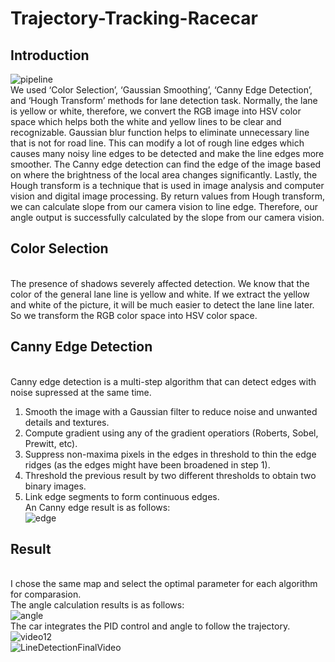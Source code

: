 # Trajectory-Tracking-Racecar
## Introduction  
![pipeline](https://user-images.githubusercontent.com/36937088/54845125-d0e4bb80-4c95-11e9-8f07-fd297ad19702.jpeg)
<br>We used ‘Color Selection’, ‘Gaussian Smoothing’, ‘Canny Edge Detection’, and ‘Hough Transform’ methods for lane detection task.
Normally, the lane is yellow or white, therefore, we convert the RGB image into HSV color space which helps both the white and yellow lines to be clear and recognizable.
Gaussian blur function helps to eliminate unnecessary line that is not for road line. This can modify a lot of rough line edges which causes many noisy line edges to be detected and make the line edges more smoother. The Canny edge detection can find the edge of the image based on where the brightness of the local area changes significantly.
Lastly, the Hough transform is a technique that is used in image analysis and computer vision and digital image processing. By return values from Hough transform, we can calculate slope from our camera vision to line edge. Therefore, our angle output is successfully calculated by the slope from our camera vision.
## Color Selection
<br>The presence of shadows severely affected detection. We know that the color of the general lane line is yellow and white. If we extract the yellow and white of the picture, it will be much easier to detect the lane line later. So we transform the RGB color space into HSV color space.
## Canny Edge Detection
<br> Canny edge detection is a multi-step algorithm that can detect edges with noise supressed at the same time.  
1. Smooth the image with a Gaussian filter to reduce noise and unwanted details and textures.  
2. Compute gradient using any of the gradient operatiors (Roberts, Sobel, Prewitt, etc).  
3. Suppress non-maxima pixels in the edges in threshold to thin the edge ridges (as the edges might have been broadened in step 1).   
4. Threshold the previous result by two different thresholds to obtain two binary images.  
5. Link edge segments to form continuous edges.
<br>An Canny edge result is as follows:  
![edge](https://user-images.githubusercontent.com/36937088/54845861-bc092780-4c97-11e9-8ee8-76599c1d5d40.png)
## Result
<br> I chose the same map and select the optimal parameter for each algorithm for comparasion.
<br> The angle calculation results is as follows:    
![angle](https://user-images.githubusercontent.com/36937088/54845334-54061180-4c96-11e9-8203-8c03842357f2.jpeg)
<br> The car integrates the PID control and angle to follow the trajectory.   
 ![video12](https://user-images.githubusercontent.com/36937088/54845331-50728a80-4c96-11e9-82fd-d11d9e8df27a.png)  
![LineDetectionFinalVideo](https://user-images.githubusercontent.com/36937088/55095475-753f7700-5075-11e9-889c-30451bbd52d2.gif)
